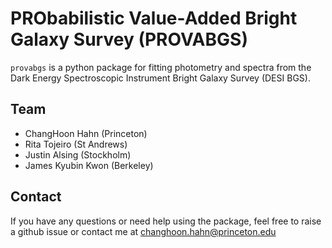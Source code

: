# PRObabilistic Value-Added Bright Galaxy Survey (PROVABGS)
`provabgs` is a python package for fitting photometry and spectra from the Dark
Energy Spectroscopic Instrument Bright Galaxy Survey (DESI BGS). 


## Team
- ChangHoon Hahn (Princeton)
- Rita Tojeiro (St Andrews)
- Justin Alsing (Stockholm) 
- James Kyubin Kwon (Berkeley) 


## Contact
If you have any questions or need help using the package, feel free to raise a github issue or contact me at changhoon.hahn@princeton.edu
